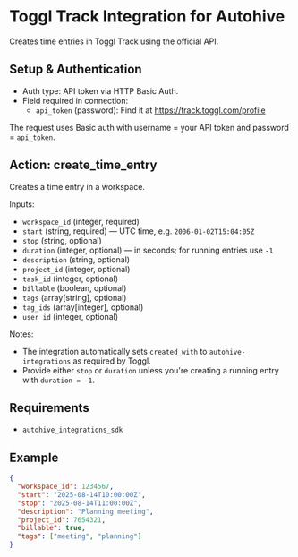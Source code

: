 # Toggl Track Integration for Autohive

Creates time entries in Toggl Track using the official API.

## Setup & Authentication

- Auth type: API token via HTTP Basic Auth.
- Field required in connection:
  - `api_token` (password): Find it at https://track.toggl.com/profile

The request uses Basic auth with username = your API token and password = `api_token`.

## Action: create_time_entry

Creates a time entry in a workspace.

Inputs:
- `workspace_id` (integer, required)
- `start` (string, required) — UTC time, e.g. `2006-01-02T15:04:05Z`
- `stop` (string, optional)
- `duration` (integer, optional) — in seconds; for running entries use `-1`
- `description` (string, optional)
- `project_id` (integer, optional)
- `task_id` (integer, optional)
- `billable` (boolean, optional)
- `tags` (array[string], optional)
- `tag_ids` (array[integer], optional)
- `user_id` (integer, optional)

Notes:
- The integration automatically sets `created_with` to `autohive-integrations` as required by Toggl.
- Provide either `stop` or `duration` unless you're creating a running entry with `duration = -1`.

## Requirements

- `autohive_integrations_sdk`

## Example

```json
{
  "workspace_id": 1234567,
  "start": "2025-08-14T10:00:00Z",
  "stop": "2025-08-14T11:00:00Z",
  "description": "Planning meeting",
  "project_id": 7654321,
  "billable": true,
  "tags": ["meeting", "planning"]
}
```
